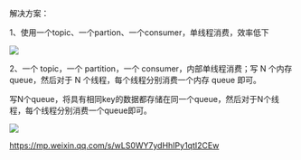 解决方案：

1、使用一个topic、一个partion、一个consumer，单线程消费，效率低下

![](https://youpaiyun.zongqilive.cn/image/20210227125550.png)



2、一个 topic，一个 partition，一个 consumer，内部单线程消费；写 N 个内存 queue，然后对于 N 个线程，每个线程分别消费一个内存 queue 即可。



写N个queue，将具有相同key的数据都存储在同一个queue，然后对于N个线程，每个线程分别消费一个queue即可。

![](https://youpaiyun.zongqilive.cn/image/20210227124415.png)



https://mp.weixin.qq.com/s/wLS0WY7ydHhIPy1qtI2CEw

